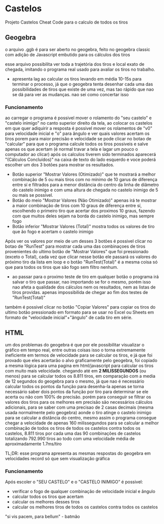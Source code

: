 # Castelos
Projeto Castelos Cheat Code para o calculo de todos os tiros

## Geogebra
o arquivo .ggb é para ser aberto no geogebra, feito no geogebra classic com adição de Javascript embutido para os cálculos dos tiros

esse arquivo possibilita ver toda a trajetória dos tiros e local exato de chegada, imitando o programa real usado para avaliar os tiros no trabalho.

- apresenta lag ao calcular os tiros levando em média 10-15s para terminar o processo, já que o geogebra tenta desenhar cada uma das possibilidades de tiros que existe de uma vez, mas tao rápido que nao se dá para ver as mudanças. nao sei como concertar isso

### Funcionamento

ao carregar o programa é possivel mover o rolamento do "seu castelo" e "castelo inimigo" no canto superior direito da tela, ao colocar os castelos em que quer adiquirir a resposta é possivel mover os rolamentos de "v0" para velocidade inicial e "o" para ângulo e ver quais valores acertam os tiros
porem para maior precisão e velocidade se pode clicar no botao de "calcular" para que o programa calcule todos os tiros possiveis e salve apenas os que acertam (é normal travar a tela e lagar um pouco o computador ao clicar)
após os calculos tiverem sido terminados aparecerá "(Cálculos Concluídos)" na caixa de texto do lado esquerdo e voce poderá escolher um dos 3 botões para mostrar os resultados.
- Botão superior "Mostrar Valores (Otimizado)" que te mostrará a melhor combinação de 5 ou mais tiros com no mínimo de 10 garus de diferença entre sí e filtrados para a menor distância do centro da linha de diâmetro do castelo inimigo e com uma altura de chegada no castelo inimigo de 5 ou mais se possível.
- Botão do meio "Mostrar Valores (Não Otimizado)" apenas irá te mostrar a maior combinação de tiros com 10 graus de diferença entre sí, escolhendo o primeiro tiro que acertar dos proximos 10 graus, fazendo com que muitos deles sejam na borda do castelo inimigo, mas sempre fogo
- Botão inferior "Mostrar Valores (Total)" mostra todos os valores de tiro que ão fogo e acertam o castelo inimigo

Após ver os valores por meio de um desses 3 botões é possivel clicar no botao de "RunTest" para mostrar cada uma das combinaçoes de tiros provenientes do ultimo botão de "Mostrar Valores" que foi pressionado (exceto o Total), cada vez que clicar nesse botão ele passará os valores do próximo tiro da lista em loop e o botão "RunTest(Total)" é a mesma coisa só que para todos os tiros que são fogo sem filtro nenhum.
- ao passar para o proximo teste  de tiro em qualquer botão o programa irá salvar o tiro que passar, nao importando se for o mesmo, porém isso nao afeta a qualidade dos cálculos nem os resultados, nem as listas de tiros providas. apenas impossibilida de chegar ao fim dos testes de "RunTest(Total)"

também é possivel clicar no botão "Copiar Valores" para copiar os tiros do ultimo botão pressionado em formato para se usar no Excel ou Sheets em formato de "velocidade inicial"+"ângulo" de cada tiro em série.

## HTML

um dos problemas do geogebra é que por ele possibilitar visualizar o gráfico em tempo real, entre outras coisas isso o torna extremamente ineficiente em termos de velocidade para se calcular os tiros, e já que foi provado que eles acertarão o alvo graficamente pelo geogebra, foi copiado a mesma lógica para uma pagina em html/javascript para calcular os tiros com muito mais velocidade. chegando até em **2 MILISSEGUNDOS** (ou menos) para se calcular todos os 8.811 tiros, em comparação com a media de 12 segundos do geogebra para o mesmo, já que nao é necessário calcular todos os pontos da função para desenha-la apenas se torna necessário saber dois pontos da função por tiro para determinar se ele acerta ou não com 100% de precisão.
porém para conseguir se filtrar os valores dos tiros para os melhores em precisão são necessários cálculos adicionais, para se saber com uma precisao de 2 casas decimais (mesma usada normalmente pelo geogebra) aonde o tiro atinge o castelo inimigo para se calcular a distância do centro, mesmo assim o programa consegue chegar a velocidade de apenas 160 milissegundos para se calcular a melhor combinação de todos os tiros de todos os castelos contra todos os castelos, 8.811 tiros por cada uma das 90 combinações de castelos totalizando 792.990 tiros ao todo com uma velocidade média de aproximadamente 1.7ms/tiro

TL;DR: esse programa apresenta as mesmas respostas do geogebra em velocidades record só que sem visualização gráfica 

### Funcionamento

Após escoler o "SEU CASTELO" e o "CASTELO INIMIGO" é possivel:
- verificar o fogo de qualquer combinação de velocidade inicial e ângulo
- calcular todos os tiros que acertam
- calcular os melhores desses tiros
- calcular os melhores tiros de todos os castelos contra todos os castelos

"si vis pacem, para bellum" - batmão
